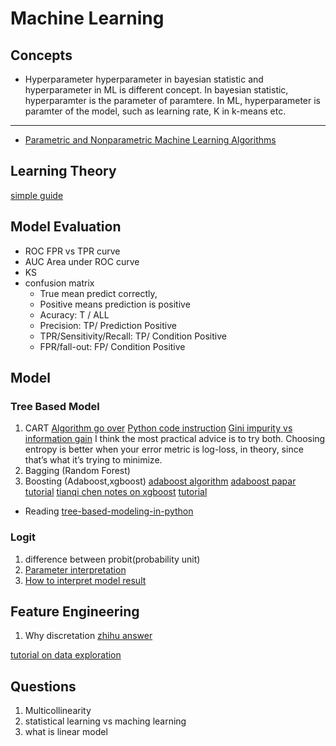 # Machine Learning

## Concepts

* Hyperparameter
  hyperparameter in bayesian statistic and hyperparameter in ML is different concept.
  In bayesian statistic, hyperparamter is the parameter of paramtere.
  In ML, hyperparameter is paramter of the model, such as learning rate, K in k-means etc.

------------------------------------------
* [Parametric and Nonparametric Machine Learning Algorithms](http://machinelearningmastery.com/parametric-and-nonparametric-machine-learning-algorithms/)

## Learning Theory

[simple guide](https://mostafa-samir.github.io/ml-theory-pt1/)

## Model Evaluation

* ROC
  FPR vs TPR curve
* AUC
  Area under ROC curve
* KS
* confusion matrix
  * True mean predict correctly,
  * Positive means prediction is positive
  * Acuracy: T / ALL
  * Precision: TP/ Prediction Positive
  * TPR/Sensitivity/Recall: TP/ Condition Positive
  * FPR/fall-out: FP/ Condition Positive

## Model

### Tree Based Model

1. CART
  [Algorithm go over](http://machinelearningmastery.com/classification-and-regression-trees-for-machine-learning/)
  [Python code instruction](http://machinelearningmastery.com/implement-decision-tree-algorithm-scratch-python/)
  [Gini impurity vs information gain](https://www.quora.com/What-is-the-difference-between-information-gain-and-gini-index-When-should-I-apply-each-of-the-method)
  I think the most practical advice is to try both. Choosing entropy is better when your error metric is log-loss, in theory, since that’s what it’s trying to minimize.
2. Bagging (Random Forest)
3. Boosting (Adaboost,xgboost) 
  [adaboost algorithm](http://mccormickml.com/2013/12/13/adaboost-tutorial/)
  [adaboost papar](http://rob.schapire.net/papers/explaining-adaboost.pdf)
  [tutorial](https://www.analyticsvidhya.com/blog/2015/11/quick-introduction-boosting-algorithms-machine-learning/)
  [tianqi chen notes on xgboost](http://homes.cs.washington.edu/~tqchen/pdf/BoostedTree.pdf)
  [tutorial](https://www.zybuluo.com/yxd/note/611571)

* Reading
   [tree-based-modeling-in-python](https://www.analyticsvidhya.com/blog/2016/04/complete-tutorial-tree-based-modeling-scratch-in-python/)


### Logit

1. difference between probit(probability unit) 
2. [Parameter interpretation](http://www-hsc.usc.edu/~eckel/biostat2/notes/notes14.pdf)
3. [How to interpret model result](http://logisticregressionanalysis.com/1577-what-are-z-values-in-logistic-regression/)

## Feature Engineering
1. Why discretation
  [zhihu answer](https://www.zhihu.com/question/31989952)

[tutorial on data exploration](https://www.analyticsvidhya.com/blog/2016/01/guide-data-exploration/) 

## Questions

1. Multicollinearity
2. statistical learning vs maching learning
3. what is linear model

